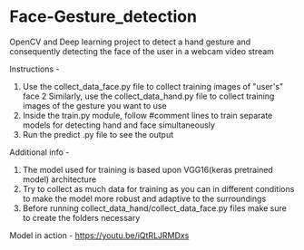 # Face-Gesture_detection
OpenCV and Deep learning project to detect a hand gesture and consequently detecting the face of the user in a webcam video stream

Instructions - 
1. Use the collect_data_face.py file to collect training images of "user's" face
2 Similarly, use the collect_data_hand.py file to collect training images of the gesture you want to use
3. Inside the train.py module, follow #comment lines to train separate models for detecting hand and face simultaneously
4. Run the predict .py file to see the output

Additional info -
1. The model used for training is based upon VGG16(keras pretrained model) architecture
2. Try to collect as much data for training as you can in different conditions to make the model more robust and adaptive to the surroundings
3. Before running collect_data_hand/collect_data_face.py files make sure to create the folders necessary 
 
 Model in action - 
 https://youtu.be/iQtRLJRMDxs
